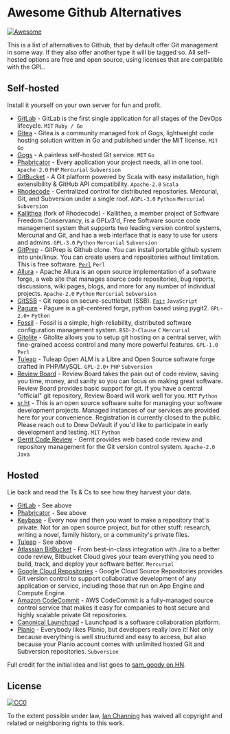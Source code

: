 # Awesome Github Alternatives

[![Awesome](https://awesome.re/badge.svg)](https://awesome.re)

This is a list of alternatives to Github, that by default offer Git management in some way. If they also offer another type it will be tagged so. All self-hosted options are free and open source, using licenses that are compatible with the GPL.

## Self-hosted

Install it yourself on your own server for fun and profit.

- [GitLab](https://about.gitlab.com/) - GitLab is the first single application for all stages of the DevOps lifecycle. `MIT` `Ruby / Go`
- [Gitea](https://gitea.io/en-US/) - Gitea is a community managed fork of Gogs, lightweight code hosting solution written in Go and published under the MIT license. `MIT` `Go`
- [Gogs](https://gogs.io/) - A painless self-hosted Git service. `MIT` `Go`
- [Phabricator](https://phacility.com/phabricator/) - Every application your project needs, all in one tool. `Apache-2.0` `PHP` `Mercurial` `Subversion`
- [GitBucket](https://gitbucket.github.io/) - A Git platform powered by Scala with easy installation, high extensibility & GitHub API compatibility. `Apache-2.0` `Scala`
- [Rhodecode](https://rhodecode.com/) - Centralized control for distributed repositories. Mercurial, Git, and Subversion under a single roof. `AGPL-3.0` `Python` `Mercurial` `Subversion`
- [Kallithea](https://kallithea-scm.org/) (fork of Rhodecode) - Kallithea, a member project of Software Freedom Conservancy, is a GPLv3'd, Free Software source code management system that supports two leading version control systems, Mercurial and Git, and has a web interface that is easy to use for users and admins. `GPL-3.0` `Python` `Mercurial` `Subversion`
- [GitPrep](http://gitprep.yukikimoto.com/) - GitPrep is Github clone. You can install portable github system into unix/linux. You can create users and repositories without limitation. This is free software. [`Perl`][2] `Perl`
- [Allura](https://allura.apache.org/) - Apache Allura is an open source implementation of a software forge, a web site that manages source code repositories, bug reports, discussions, wiki pages, blogs, and more for any number of individual projects. `Apache-2.0` `Python` `Mercurial` `Subversion`
- [GitSSB](https://git.scuttlebot.io/%25n92DiQh7ietE%2BR%2BX%2FI403LQoyf2DtR3WQfCkDKlheQU%3D.sha256) - Git repos on secure-scuttlebutt (SSB). [`Fair`][3] `JavaScript`
- [Pagure](https://pagure.io/pagure) - Pagure is a git-centered forge, python based using pygit2. `GPL-2.0+` `Python`
- [Fossil](https://fossil-scm.org) - Fossil is a simple, high-reliability, distributed software configuration management system. `BSD-2-Clause` `C` `Mercurial`
- [Gitolite](http://gitolite.com/gitolite/) - Gitolite allows you to setup git hosting on a central server, with fine-grained access control and many more powerful features. `GPL-1.0` `Perl`
- [Tuleap](https://www.tuleap.org) - Tuleap Open ALM is a Libre and Open Source software forge crafted in PHP/MySQL. `GPL-2.0+` `PHP` `Subversion`
- [Review Board](https://www.reviewboard.org) - Review Board takes the pain out of code review, saving you time, money, and sanity so you can focus on making great software. Review Board provides basic support for git. If you have a central "official" git repository, Review Board will work well for you. `MIT` `Python`
- [sr.ht](https://drewdevault.com/2018/06/05/Should-you-move-to-sr.ht.html) - This is an open source software suite for managing your software development projects. Managed instances of our services are provided here for your convenience. Registration is currently closed to the public. Please reach out to Drew DeVault if you'd like to participate in early development and testing. `MIT` `Python`
- [Gerrit Code Review](https://www.gerritcodereview.com/) - Gerrit provides web based code review and repository management for the Git version control system. `Apache-2.0` `Java`

## Hosted

Lie back and read the Ts & Cs to see how they harvest your data.

- [GitLab](https://about.gitlab.com/) - See above
- [Phabricator](https://phacility.com/phabricator/) - See above
- [Keybase](https://keybase.io/blog/encrypted-git-for-everyone) - Every now and then you want to make a repository that's private. Not for an open source project, but for other stuff: research, writing a novel, family history, or a community's private files.
- [Tuleap](https://www.tuleap.org) - See above
- [Atlassian BitBucket](https://bitbucket.org/) - From best-in-class integration with Jira to a better code review, Bitbucket Cloud gives your team everything you need to build, track, and deploy your software better. `Mercurial`
- [Google Cloud Repositories](https://cloud.google.com/source-repositories/) - Google Cloud Source Repositories provides Git version control to support collaborative development of any application or service, including those that run on App Engine and Compute Engine.
- [Amazon CodeCommit](https://aws.amazon.com/codecommit/) - AWS CodeCommit is a fully-managed source control service that makes it easy for companies to host secure and highly scalable private Git repositories.
- [Canonical Launchpad](https://launchpad.net/) - Launchpad is a software collaboration platform.
- [Planio](https://plan.io/subversion-hosting-and-git-hosting/) - Everybody likes Planio, but developers really love it! Not only because everything is well structured and easy to access, but also because your Planio account comes with unlimited hosted Git and Subversion repositories. `Subversion`

Full credit for the initial idea and list goes to [sam_goody on HN][1].

## License

[![CC0](http://mirrors.creativecommons.org/presskit/buttons/88x31/svg/cc-zero.svg)](https://creativecommons.org/publicdomain/zero/1.0/)

To the extent possible under law, [Ian Channing](https://ianchanning.com) has waived all copyright and related or neighboring rights to this work.

[1]: https://news.ycombinator.com/item?id=17254141
[2]: https://opensource.org/licenses/Artistic-2.0
[3]: https://en.wikipedia.org/wiki/Fair_License

